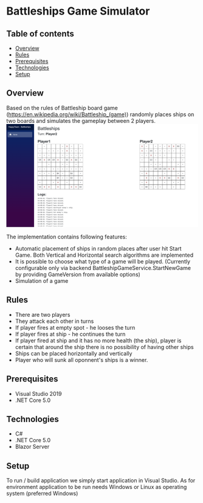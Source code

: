 # Battleships Game Simulator

## Table of contents
* [Overview](#overview)
* [Rules](#rules)
* [Prerequisites](#prerequisites)
* [Technologies](#technologies)
* [Setup](#setup)

## Overview
Based on the rules of Battleship board game (https://en.wikipedia.org/wiki/Battleship_(game)) randomly places ships on two boards and simulates the gameplay between 2 players.
![Game Photo](_images/gameplay.png?raw=true "Game Photo")

The implementation contains following features:
* Automatic placement of ships in random places after user hit Start Game. Both Vertical and Horizontal search algorithms are implemented 
* It is possible to choose what type of a game will be played. (Currently configurable only via backend BattleshipGameService.StartNewGame by providing GameVersion from available options)
* Simulation of a game

## Rules
* There are two players
* They attack each other in turns
* If player fires at empty spot - he looses the turn
* If player fires at ship - he continues the turn
* If player fired at ship and it has no more health (the ship), player is certain that around the ship there is no possibility of having other ships
* Ships can be placed horizontally and vertically
* Player who will sunk all oponnent's ships is a winner.

## Prerequisites
* Visual Studio 2019
* .NET Core 5.0

## Technologies
* C#
* .NET Core 5.0
* Blazor Server

## Setup
To run / build application we simply start application in Visual Studio. 
As for environment application to be run needs Windows or Linux as operating system (preferred Windows)